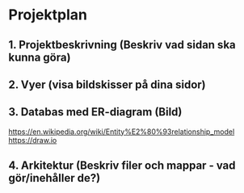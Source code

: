 # Projektplan

## 1. Projektbeskrivning (Beskriv vad sidan ska kunna göra)
## 2. Vyer (visa bildskisser på dina sidor)
## 3. Databas med ER-diagram (Bild)
https://en.wikipedia.org/wiki/Entity%E2%80%93relationship_model
https://draw.io
## 4. Arkitektur (Beskriv filer och mappar - vad gör/inehåller de?)
